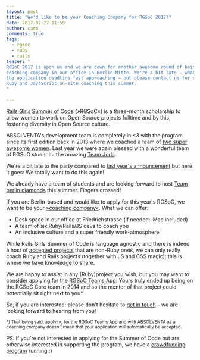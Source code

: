 ```yaml
---
layout: post
title: "We'd like to be your Coaching Company for RGSoC 2017!"
date: 2017-02-27 11:59
author: carp
comments: true
tags:
  - rgsoc
  - ruby
  - rails
teaser: "
RGSoC 2017 is upon us and we are down for another awesome round of being a
coaching company in our office in Berlin-Mitte. We're a bit late – what with
the application deadline fast approaching – but please contact us for some
Ruby and JavaScript on-site coaching this summer.
"

---
```

[Rails Girls Summer of Code](https://railsgirlssummerofcode.org) (»RGSoC«) is a three-month
scholarship to allow women to work on Open Source projects fulltime and by this, fostering
diversity in Open Source culture.

ABSOLVENTA's development team is completely in <3 with the program since its first
edition back in 2013 where we coached a team of [two super awesome
women](http://highwaytorails.tumblr.com). Last year we were again blessed
with a wonderful team of RGSoC students: the amazing [Team
Joda](https://twitter.com/teamjoda2016).

We're a bit late to the party compared to [last year's announcement](/2016/02/25/we-want-to-work-with-you-during-rgsoc-2016/)
but here it goes: We totally want to do this again!

<div class="alert">We already have a team of students and are looking forward to host
<a href="https://teams.railsgirlssummerofcode.org/teams/339">Team berlin diamonds</a>
this summer. Fingers crossed!</div>

If you are Berlin-based and would like to apply for this year's RGSoC, we want to be your
[»coaching company«](https://railsgirlssummerofcode.org/guide/coaching-company).
What we can offer:

* Desk space in our office at Friedrichstrasse (if needed: iMac included)
* A team of six Ruby/Rails/JS devs to coach you
* An inclusive culture and a super friendly work-atmosphere

While Rails Girls Summer of Code is language agnostic and there is indeed a host of
[accepted projects](https://teams.railsgirlssummerofcode.org/projects) that are non-Ruby
ones, we can only really coach Ruby and Rails projects (together with JS and CSS magic):
this is where we have knowledge to share.

We are happy to assist in any (Ruby)project you wish, but you may want to consider
applying for the [RGSoC Teams App](https://teams.railsgirlssummerofcode.org/projects/106-rails-girls-summer-of-code-the-teams-app):
Yours truly ended up being on the RGSoC Core team in 2014 and so the mentor of
that project could potentially sit right next to you*.

So, if you are interested: please don't hesitate to <a href="mailto:carsten.zimmermann@absolventa.de">get
in touch</a> – we are looking forward to hearing from you!

<small>*) That being said, applying for the RGSoC Teams App and with ABSOLVENTA as a
coaching company doesn't mean that your application will automatically be accepted.</small>

PS: If you're not interested in applying for the Summer of Code but are otherwise interested
in supporting the program, we have a [crowdfunding program](https://railsgirlssummerofcode.org/campaign/) running :)
